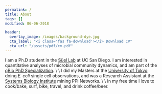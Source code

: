 ```yaml
---
permalink: /
title: About
tags: []
modified: 06-06-2018

header:
  overlay_image: /images/background-dye.jpg
  cta_label: "<i class='fas fa-download'></i> Download CV"
  cta_url: "/assets/pdf/cv.pdf"
---
```


I am a Ph.D student in the [Süel Lab](http://labs.biology.ucsd.edu/suel/) at UC San Diego. I am interested in quantitative analyses of microbial community dynamics, and am part of the [qBio PhD Specialization](http://qbio.ucsd.edu/). \\
\\
I did my Masters at the [University of Tokyo](http://park.itc.u-tokyo.ac.jp/wakamoto-lab/index_e.html) doing *E. coli* single cell observations, and was a Research Assistant at the [Systems Biology Institute](http://sbi.jp/aboutSBI.htm) mining PPi Networks. \\
\\
In my free time I love to cook/bake, surf, bike, travel, and drink coffee/beer.
